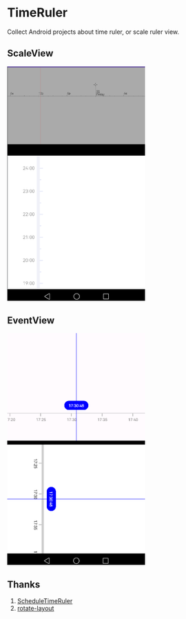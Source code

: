 # TimeRuler

Collect Android projects about time ruler, or scale ruler view.

## ScaleView
<img src=https://github.com/hhbgk/TimeRuler/blob/master/pic/ScaleView.png width=320>

## EventView
<img src=https://github.com/hhbgk/TimeRuler/blob/master/pic/EventView.png width=320>

## Thanks
1. [ScheduleTimeRuler](https://github.com/mcxinyu/ScheduleTimeRuler)
2. [rotate-layout](https://github.com/rongi/rotate-layout)
